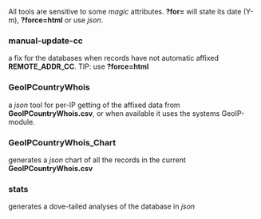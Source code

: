 All tools are sensitive to some *magic* attributes. **?for=** will state its date (Y-m), **?force=html** or use *json*.

### manual-update-cc
a fix for the databases when records have not automatic affixed **REMOTE_ADDR_CC**. TIP: use **?force=html**

### GeoIPCountryWhois
a *json* tool for per-IP getting of the affixed data from **GeoIPCountryWhois.csv**, or when available it uses the systems GeoIP-module.

### GeoIPCountryWhois_Chart
generates a *json* chart of all the records in the current **GeoIPCountryWhois.csv**

### stats
generates a dove-tailed analyses of the database in *json*
